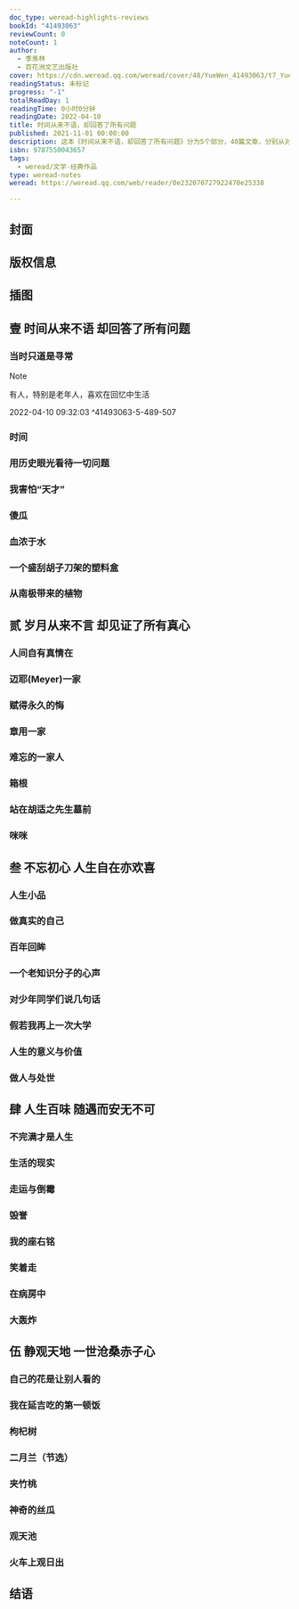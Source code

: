 ```yaml
---
doc_type: weread-highlights-reviews
bookId: "41493063"
reviewCount: 0
noteCount: 1
author:
  - 季羡林
  - 百花洲文艺出版社
cover: https://cdn.weread.qq.com/weread/cover/48/YueWen_41493063/t7_YueWen_41493063.jpg
readingStatus: 未标记
progress: "-1"
totalReadDay: 1
readingTime: 0小时0分钟
readingDate: 2022-04-10
title: 时间从来不语，却回答了所有问题
published: 2021-11-01 00:00:00
description: 这本《时间从来不语，却回答了所有问题》分为5个部分，40篇文章，分别从对时间流逝的坦然、对人生意义的思考，对社会现象的看法，对真实自我的表达，对人间真情的热爱，传递出季羡林先生的人生观和价值观。季羡林先生是当代当之无愧的文学巨擘，在世事沉浮中始终坚守自己的精神世界，顺境不骄，逆境不惧。与大师共语，品味人生百味，这些文章涉及季老生活的方方面面，是他一生经历的缩影，经过岁月的沉淀和发酵，诠释出大师的百年智慧。季羡林对人生的参悟和豁达的处事态度，或许我们还难以抵达，但我们仍能不停追寻。
isbn: 9787550043657
tags:
  - weread/文学-经典作品
type: weread-notes
weread: https://weread.qq.com/web/reader/0e232070727922470e25338

---
```



## 封面

## 版权信息

## 插图

## 壹 时间从来不语 却回答了所有问题

### 当时只道是寻常

> [!NOTE] 
> 有人，特别是老年人，喜欢在回忆中生活
> 
> 2022-04-10 09:32:03 ^41493063-5-489-507

### 时间

### 用历史眼光看待一切问题

### 我害怕“天才”

### 傻瓜

### 血浓于水

### 一个盛刮胡子刀架的塑料盒

### 从南极带来的植物

## 贰 岁月从来不言 却见证了所有真心

### 人间自有真情在

### 迈耶(Meyer)一家

### 赋得永久的悔

### 章用一家

### 难忘的一家人

### 箱根

### 站在胡适之先生墓前

### 咪咪

## 叁 不忘初心 人生自在亦欢喜

### 人生小品

### 做真实的自己

### 百年回眸

### 一个老知识分子的心声

### 对少年同学们说几句话

### 假若我再上一次大学

### 人生的意义与价值

### 做人与处世

## 肆 人生百味 随遇而安无不可

### 不完满才是人生

### 生活的现实

### 走运与倒霉

### 毁誉

### 我的座右铭

### 笑着走

### 在病房中

### 大轰炸

## 伍 静观天地 一世沧桑赤子心

### 自己的花是让别人看的

### 我在延吉吃的第一顿饭

### 枸杞树

### 二月兰（节选）

### 夹竹桃

### 神奇的丝瓜

### 观天池

### 火车上观日出

## 结语


